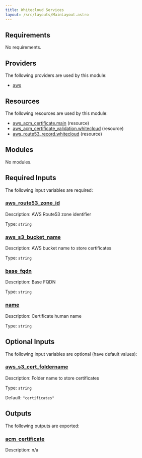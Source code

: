```yaml
---
title: Whitecloud Services
layout: /src/layouts/MainLayout.astro
---
```




## Requirements

No requirements.

## Providers

The following providers are used by this module:

- <a name="provider_aws"></a> [aws](#provider\_aws)

## Resources

The following resources are used by this module:

- [aws_acm_certificate.main](https://registry.terraform.io/providers/hashicorp/aws/latest/docs/resources/acm_certificate) (resource)
- [aws_acm_certificate_validation.whitecloud](https://registry.terraform.io/providers/hashicorp/aws/latest/docs/resources/acm_certificate_validation) (resource)
- [aws_route53_record.whitecloud](https://registry.terraform.io/providers/hashicorp/aws/latest/docs/resources/route53_record) (resource)

## Modules

No modules.

## Required Inputs

The following input variables are required:

### <a name="input_aws_route53_zone_id"></a> [aws\_route53\_zone\_id](#input\_aws\_route53\_zone\_id)

Description: AWS Route53 zone identifier

Type: `string`

### <a name="input_aws_s3_bucket_name"></a> [aws\_s3\_bucket\_name](#input\_aws\_s3\_bucket\_name)

Description: AWS bucket name to store certificates

Type: `string`

### <a name="input_base_fqdn"></a> [base\_fqdn](#input\_base\_fqdn)

Description: Base FQDN

Type: `string`

### <a name="input_name"></a> [name](#input\_name)

Description: Certificate human name

Type: `string`

## Optional Inputs

The following input variables are optional (have default values):

### <a name="input_aws_s3_cert_foldername"></a> [aws\_s3\_cert\_foldername](#input\_aws\_s3\_cert\_foldername)

Description: Folder name to store certificates

Type: `string`

Default: `"certificates"`

## Outputs

The following outputs are exported:

### <a name="output_acm_certificate"></a> [acm\_certificate](#output\_acm\_certificate)

Description: n/a



